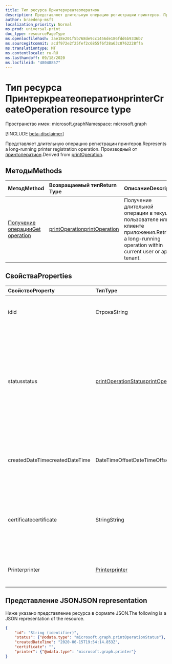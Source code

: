 ```yaml
---
title: Тип ресурса Принтеркреатеоператион
description: Представляет длительную операцию регистрации принтеров. Производный от Принтоператион.
author: braedenp-msft
localization_priority: Normal
ms.prod: universal-print
doc_type: resourcePageType
ms.openlocfilehash: 3ae18e201f5b768de9cc1456de186fdd6b9336b7
ms.sourcegitcommit: acdf972e2f25fef2c6855f6f28a63c0762228ffa
ms.translationtype: MT
ms.contentlocale: ru-RU
ms.lasthandoff: 09/18/2020
ms.locfileid: "48048857"
---
```

# <a name="printercreateoperation-resource-type"></a><span data-ttu-id="c164f-104">Тип ресурса Принтеркреатеоператион</span><span class="sxs-lookup"><span data-stu-id="c164f-104">printerCreateOperation resource type</span></span>

<span data-ttu-id="c164f-105">Пространство имен: microsoft.graph</span><span class="sxs-lookup"><span data-stu-id="c164f-105">Namespace: microsoft.graph</span></span>

[!INCLUDE [beta-disclaimer](../../includes/beta-disclaimer.md)]

<span data-ttu-id="c164f-106">Представляет длительную операцию регистрации принтеров.</span><span class="sxs-lookup"><span data-stu-id="c164f-106">Represents a long-running printer registration operation.</span></span> <span data-ttu-id="c164f-107">Производный от [принтоператион](printoperation.md).</span><span class="sxs-lookup"><span data-stu-id="c164f-107">Derived from [printOperation](printoperation.md).</span></span>

## <a name="methods"></a><span data-ttu-id="c164f-108">Методы</span><span class="sxs-lookup"><span data-stu-id="c164f-108">Methods</span></span>

| <span data-ttu-id="c164f-109">Метод</span><span class="sxs-lookup"><span data-stu-id="c164f-109">Method</span></span>       | <span data-ttu-id="c164f-110">Возвращаемый тип</span><span class="sxs-lookup"><span data-stu-id="c164f-110">Return Type</span></span> | <span data-ttu-id="c164f-111">Описание</span><span class="sxs-lookup"><span data-stu-id="c164f-111">Description</span></span> |
|:-------------|:------------|:------------|
| [<span data-ttu-id="c164f-112">Получение операции</span><span class="sxs-lookup"><span data-stu-id="c164f-112">Get operation</span></span>](../api/printoperation-get.md) | [<span data-ttu-id="c164f-113">printOperation</span><span class="sxs-lookup"><span data-stu-id="c164f-113">printOperation</span></span>](printoperation.md) | <span data-ttu-id="c164f-114">Получение длительной операции в текущем пользователе или клиенте приложения.</span><span class="sxs-lookup"><span data-stu-id="c164f-114">Retrieve a long-running operation within current user or app's tenant.</span></span> |

## <a name="properties"></a><span data-ttu-id="c164f-115">Свойства</span><span class="sxs-lookup"><span data-stu-id="c164f-115">Properties</span></span>
| <span data-ttu-id="c164f-116">Свойство</span><span class="sxs-lookup"><span data-stu-id="c164f-116">Property</span></span>     | <span data-ttu-id="c164f-117">Тип</span><span class="sxs-lookup"><span data-stu-id="c164f-117">Type</span></span>        | <span data-ttu-id="c164f-118">Описание</span><span class="sxs-lookup"><span data-stu-id="c164f-118">Description</span></span> |
|:-------------|:------------|:------------|
|<span data-ttu-id="c164f-119">id</span><span class="sxs-lookup"><span data-stu-id="c164f-119">id</span></span>|<span data-ttu-id="c164f-120">Строка</span><span class="sxs-lookup"><span data-stu-id="c164f-120">String</span></span>|<span data-ttu-id="c164f-121">Идентификатор операции.</span><span class="sxs-lookup"><span data-stu-id="c164f-121">The operation's identifier.</span></span> <span data-ttu-id="c164f-122">Только для чтения.</span><span class="sxs-lookup"><span data-stu-id="c164f-122">Read-only.</span></span>|
|<span data-ttu-id="c164f-123">status</span><span class="sxs-lookup"><span data-stu-id="c164f-123">status</span></span>|[<span data-ttu-id="c164f-124">printOperationStatus</span><span class="sxs-lookup"><span data-stu-id="c164f-124">printOperationStatus</span></span>](printoperationstatus.md)|<span data-ttu-id="c164f-125">Состояние операции регистрации.</span><span class="sxs-lookup"><span data-stu-id="c164f-125">The status of the registration operation.</span></span> <span data-ttu-id="c164f-126">Содержит ход выполнения операции, а также сведения о ее успешном выполнении.</span><span class="sxs-lookup"><span data-stu-id="c164f-126">Contains the operation's progress and whether it completed successfully.</span></span> <span data-ttu-id="c164f-127">Только для чтения.</span><span class="sxs-lookup"><span data-stu-id="c164f-127">Read-only.</span></span>|
|<span data-ttu-id="c164f-128">createdDateTime</span><span class="sxs-lookup"><span data-stu-id="c164f-128">createdDateTime</span></span>|<span data-ttu-id="c164f-129">DateTimeOffset</span><span class="sxs-lookup"><span data-stu-id="c164f-129">DateTimeOffset</span></span>|<span data-ttu-id="c164f-130">Значение DateTimeOffset при создании операции.</span><span class="sxs-lookup"><span data-stu-id="c164f-130">The DateTimeOffset when the operation was created.</span></span> <span data-ttu-id="c164f-131">Только для чтения.</span><span class="sxs-lookup"><span data-stu-id="c164f-131">Read-only.</span></span>|
|<span data-ttu-id="c164f-132">certificate</span><span class="sxs-lookup"><span data-stu-id="c164f-132">certificate</span></span>|<span data-ttu-id="c164f-133">String</span><span class="sxs-lookup"><span data-stu-id="c164f-133">String</span></span>|<span data-ttu-id="c164f-134">Подписанный сертификат, созданный в процессе регистрации.</span><span class="sxs-lookup"><span data-stu-id="c164f-134">The signed certificate created during the registration process.</span></span> <span data-ttu-id="c164f-135">Только для чтения.</span><span class="sxs-lookup"><span data-stu-id="c164f-135">Read-only.</span></span>|
|<span data-ttu-id="c164f-136">Printer</span><span class="sxs-lookup"><span data-stu-id="c164f-136">printer</span></span>|[<span data-ttu-id="c164f-137">Printer</span><span class="sxs-lookup"><span data-stu-id="c164f-137">printer</span></span>](printer.md)|<span data-ttu-id="c164f-138">Созданная сущность принтера.</span><span class="sxs-lookup"><span data-stu-id="c164f-138">The created printer entity.</span></span> <span data-ttu-id="c164f-139">Только для чтения.</span><span class="sxs-lookup"><span data-stu-id="c164f-139">Read-only.</span></span>|

## <a name="json-representation"></a><span data-ttu-id="c164f-140">Представление JSON</span><span class="sxs-lookup"><span data-stu-id="c164f-140">JSON representation</span></span>

<span data-ttu-id="c164f-141">Ниже указано представление ресурса в формате JSON.</span><span class="sxs-lookup"><span data-stu-id="c164f-141">The following is a JSON representation of the resource.</span></span>

<!-- {
  "blockType": "resource",
  "optionalProperties": [

  ],
  "@odata.type": "microsoft.graph.printerCreateOperation",
  "keyProperty": "id",
  "baseType":"microsoft.graph.entity"
}-->

```json
{
    "id": "String (identifier)",
    "status": {"@odata.type": "microsoft.graph.printOperationStatus"},
    "createdDateTime": "2020-06-15T19:54:14.853Z",
    "certificate": "",
    "printer": {"@odata.type": "microsoft.graph.printer"}
}

```

<!-- uuid: 8fcb5dbc-d5aa-4681-8e31-b001d5168d79
2015-10-25 14:57:30 UTC -->
<!-- {
  "type": "#page.annotation",
  "description": "printerCreateOperation resource",
  "keywords": "",
  "section": "documentation",
  "tocPath": ""
}-->

